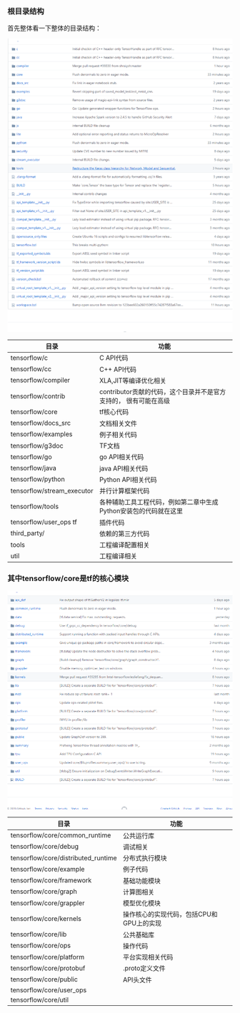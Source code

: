 ### 根目录结构
首先整体看一下整体的目录结构：

![](https://github.com/dongbeiyewu/xla/raw/master/week5/pic/1.png)

 |  目录 |	功能
 | ------------- | ------------- |
 | tensorflow/c |	C API代码 | 
 | tensorflow/cc |	C++ API代码 | 
 | tensorflow/compiler |	XLA,JIT等编译优化相关 | 
 | tensorflow/contrib |	contributor贡献的代码，这个目录并不是官方支持的， 很有可能在高级  | API 完善后被官方迁移到核心的 TensorFlow 目录中或去掉 | 
 | tensorflow/core |	tf核心代码 | 
 | tensorflow/docs_src	 |文档相关文件 | 
 | tensorflow/examples	 |例子相关代码 | 
 | tensorflow/g3doc	 |TF文档 | 
 | tensorflow/go	 |go API相关代码 | 
 | tensorflow/java |	java API相关代码 | 
 | tensorflow/python	 |Python API相关代码 | 
 | tensorflow/stream_executor |	并行计算框架代码 | 
 | tensorflow/tools |	各种辅助工具工程代码，例如第二章中生成Python安装包的代码就在这里 | 
 | tensorflow/user_ops	tf  | 插件代码 | 
 | third_party/	 |依赖的第三方代码 | 
 | tools	 | 工程编译配置相关 | 
 | util	 | 工程编译相关 | 

### 其中tensorflow/core是tf的核心模块

![](https://github.com/dongbeiyewu/xla/raw/master/week5/pic/2.png)


 |目录	 |功能 |
  | ------------- | ------------- |
 |tensorflow/core/common_runtime	 |公共运行库 |
 |tensorflow/core/debug	 |调试相关 |
 |tensorflow/core/distributed_runtime	 |分布式执行模块 |
 |tensorflow/core/example |	例子代码 |
 |tensorflow/core/framework |	基础功能模块 |
 |tensorflow/core/graph |	计算图相关 |
 |tensorflow/core/grappler |	模型优化模块 |
 |tensorflow/core/kernels |	操作核心的实现代码，包括CPU和GPU上的实现 |
 |tensorflow/core/lib	 |公共基础库 |
 |tensorflow/core/ops	 |操作代码 |
 |tensorflow/core/platform |	平台实现相关代码 |
 |tensorflow/core/protobuf	 |.proto定义文件 |
 |tensorflow/core/public	 |API头文件 |
 |tensorflow/core/user_ops	 | |
 |tensorflow/core/util	 | |
